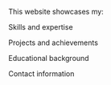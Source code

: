 This website showcases my:

Skills and expertise

Projects and achievements

Educational background

Contact information
